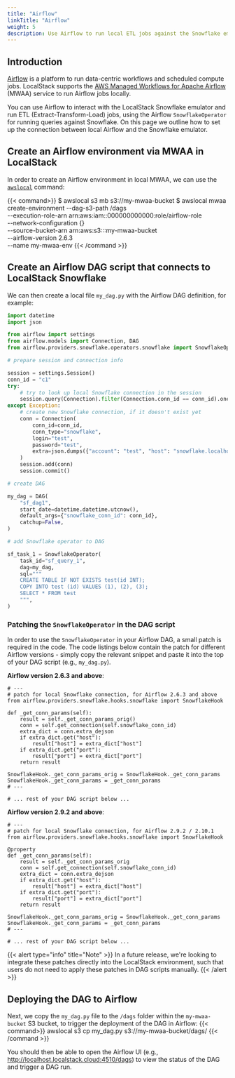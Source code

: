 ```yaml
---
title: "Airflow"
linkTitle: "Airflow"
weight: 5
description: Use Airflow to run local ETL jobs against the Snowflake emulator
---
```


## Introduction

[Airflow](https://airflow.apache.org) is a platform to run data-centric workflows and scheduled compute jobs.
LocalStack supports the [AWS Managed Workflows for Apache Airflow](https://docs.localstack.cloud/user-guide/aws/mwaa/) (MWAA) service to run Airflow jobs locally.

You can use Airflow to interact with the LocalStack Snowflake emulator and run ETL (Extract-Transform-Load) jobs, using the Airflow `SnowflakeOperator` for running queries against Snowflake.
On this page we outline how to set up the connection between local Airflow and the Snowflake emulator.

## Create an Airflow environment via MWAA in LocalStack

In order to create an Airflow environment in local MWAA, we can use the [`awslocal`](https://github.com/localstack/awscli-local) command:

{{< command>}}
$ awslocal s3 mb s3://my-mwaa-bucket
$ awslocal mwaa create-environment --dag-s3-path /dags \
        --execution-role-arn arn:aws:iam::000000000000:role/airflow-role \
        --network-configuration {} \
        --source-bucket-arn arn:aws:s3:::my-mwaa-bucket \
        --airflow-version 2.6.3 \
        --name my-mwaa-env
{{< /command >}}

## Create an Airflow DAG script that connects to LocalStack Snowflake

We can then create a local file `my_dag.py` with the Airflow DAG definition, for example:
```python
import datetime
import json

from airflow import settings
from airflow.models import Connection, DAG
from airflow.providers.snowflake.operators.snowflake import SnowflakeOperator

# prepare session and connection info

session = settings.Session()
conn_id = "c1"
try:
    # try to look up local Snowflake connection in the session
    session.query(Connection).filter(Connection.conn_id == conn_id).one()
except Exception:
    # create new Snowflake connection, if it doesn't exist yet
    conn = Connection(
        conn_id=conn_id,
        conn_type="snowflake",
        login="test",
        password="test",
        extra=json.dumps({"account": "test", "host": "snowflake.localhost.localstack.cloud", "port": 4566})
    )
    session.add(conn)
    session.commit()

# create DAG

my_dag = DAG(
    "sf_dag1",
    start_date=datetime.datetime.utcnow(),
    default_args={"snowflake_conn_id": conn_id},
    catchup=False,
)

# add Snowflake operator to DAG

sf_task_1 = SnowflakeOperator(
    task_id="sf_query_1",
    dag=my_dag,
    sql="""
    CREATE TABLE IF NOT EXISTS test(id INT);
    COPY INTO test (id) VALUES (1), (2), (3);
    SELECT * FROM test
    """,
)
```

### Patching the `SnowflakeOperator` in the DAG script

In order to use the `SnowflakeOperator` in your Airflow DAG, a small patch is required in the code.
The code listings below contain the patch for different Airflow versions - simply copy the relevant snippet and paste it into the top of your DAG script (e.g., `my_dag.py`).

**Airflow version 2.6.3 and above**:
```
# ---
# patch for local Snowflake connection, for Airflow 2.6.3 and above
from airflow.providers.snowflake.hooks.snowflake import SnowflakeHook

def _get_conn_params(self):
    result = self._get_conn_params_orig()
    conn = self.get_connection(self.snowflake_conn_id)
    extra_dict = conn.extra_dejson
    if extra_dict.get("host"):
        result["host"] = extra_dict["host"]
    if extra_dict.get("port"):
        result["port"] = extra_dict["port"]
    return result

SnowflakeHook._get_conn_params_orig = SnowflakeHook._get_conn_params
SnowflakeHook._get_conn_params = _get_conn_params
# ---

# ... rest of your DAG script below ...
```

**Airflow version 2.9.2 and above**:
```
# ---
# patch for local Snowflake connection, for Airflow 2.9.2 / 2.10.1
from airflow.providers.snowflake.hooks.snowflake import SnowflakeHook

@property
def _get_conn_params(self):
    result = self._get_conn_params_orig
    conn = self.get_connection(self.snowflake_conn_id)
    extra_dict = conn.extra_dejson
    if extra_dict.get("host"):
        result["host"] = extra_dict["host"]
    if extra_dict.get("port"):
        result["port"] = extra_dict["port"]
    return result

SnowflakeHook._get_conn_params_orig = SnowflakeHook._get_conn_params
SnowflakeHook._get_conn_params = _get_conn_params
# ---

# ... rest of your DAG script below ...
```

{{< alert type="info" title="Note" >}}
In a future release, we're looking to integrate these patches directly into the LocalStack environment, such that users do not need to apply these patches in DAG scripts manually.
{{< /alert >}}

## Deploying the DAG to Airflow

Next, we copy the `my_dag.py` file to the `/dags` folder within the `my-mwaa-bucket` S3 bucket, to trigger the deployment of the DAG in Airflow:
{{< command>}}
awslocal s3 cp my_dag.py s3://my-mwaa-bucket/dags/
{{< /command >}}

You should then be able to open the Airflow UI (e.g., http://localhost.localstack.cloud:4510/dags) to view the status of the DAG and trigger a DAG run.
